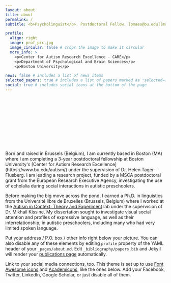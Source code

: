```yaml
---
layout: about
title: about
permalink: /
subtitle: <b>Psycholinguist</b>. Postdoctoral Fellow. [pmaes@bu.edu](mailto:pmaes@bu.edu).

profile:
  align: right
  image: prof_pic.jpg
  image_circular: false # crops the image to make it circular
  more_info: >
    <p>Center for Autism Research Excellence - CARE</p>
    <p>Department of Psychological and Brain Sciences</p>
    <p>Boston University</p>

news: false # includes a list of news items
selected_papers: true # includes a list of papers marked as "selected={true}"
social: true # includes social icons at the bottom of the page
---
```

<br />
<br />
<br />
<br />
<br />
<br />
<br />
<br />
<br />
<br />
Born and raised in Brussels (Belgium), I am currently based in Boston (MA) where I am completing a 3-year postdoctoral fellowship at Boston University's [Center for Autism Research Excellence](https://www.bu.edu/autism/) under the supervision of Dr. Helen Tager-Flusberg. I am leading a research project, funded by a MSCA postdoctoral grant from the European Research Executive Agency, investigating the use of echolalia during social interactions in autistic preschoolers. 

Before making the big move across the pond, I earned a Ph.D. in linguistics from the Université libre de Bruxelles (Brussels, Belgium) where I worked at the [Autism in Context: Theory and Experiment](https://acte.ulb.be/index.php/fr/) lab under the supervision of Dr. Mikhail Kissine. My dissertation sought to investigate visual social attention and profiles of expressive language, as well as their interrelationship, in autistic preschoolers, including many who had very limited spoken language. 

Put your address / P.O. box / other info right below your picture. You can also disable any of these elements by editing `profile` property of the YAML header of your `_pages/about.md`. Edit `_bibliography/papers.bib` and Jekyll will render your [publications page](/al-folio/publications/) automatically.

Link to your social media connections, too. This theme is set up to use [Font Awesome icons](https://fontawesome.com/) and [Academicons](https://jpswalsh.github.io/academicons/), like the ones below. Add your Facebook, Twitter, LinkedIn, Google Scholar, or just disable all of them.
